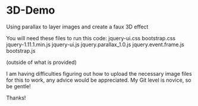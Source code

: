 3D-Demo
=======

Using parallax to layer images and create a faux 3D effect

You will need these files to run this code:
jquery-ui.css
bootstrap.css
jquery-1.11.1.min.js
jquery-ui.js
jquery.parallax_1.0.js
jquery.event.frame.js
bootstrap.js

(outside of what is provided)

I am having difficulties figuring out how to upload the necessary image files for this to work, any advice would be appreciated. My Git level is novice, so be gentle!

Thanks!
